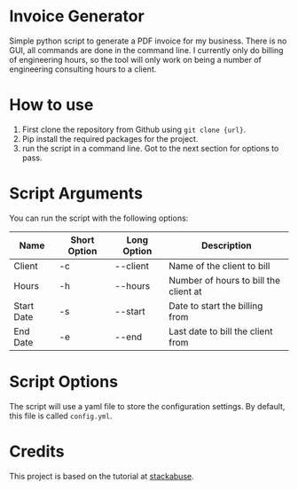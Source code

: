 # Invoice Generator

Simple python script to generate a PDF invoice for my business. There is no GUI, all commands are done in the command line. I currently only do billing of engineering hours, so the tool will only work on being a number of engineering consulting hours to a client.

# How to use

1. First clone the repository from Github using `git clone {url}`.
2. Pip install the required packages for the project. 
3. run the script in a command line. Got to the next section for options to pass.


# Script Arguments

You can run the script with the following options:

| Name | Short Option | Long Option| Description |
|------|--------------|------------|-------------|
|Client| -c | --client   | Name of the client to bill |
|Hours| -h | --hours   | Number of hours to bill the client at |
|Start Date| -s   | --start   | Date to start the billing from |
|End Date| -e | --end   | Last date to bill the client from |


# Script Options

The script will use a yaml file to store the configuration settings. By default, this file is called `config.yml`.


# Credits
This project is based on the tutorial at [stackabuse](https://stackabuse.com/creating-pdf-invoices-in-python-with-borb/).
